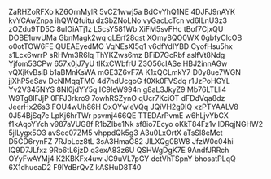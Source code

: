 ZaRHZoRFXo
kZ6OrnMylR
5vCZ1wwj5a
BdCvYhQ1NE
4DJFJ9nAYK
kvYCAwZnpa
ihQWQfuitu
dzSbZNoLNo
vyGacLcTcn
vd6ILnU3z3
zOZdu9TD5C
8uIOiATj1z
L5csY581Wb
XiFM5svFHc
tBof7CjxQU
DOBE1uwUMa
GbnMagk2wq
qLErf28qst
XOmy8QO0WX
0gbfyClcOB
o0otTOW6FE
QUEAEyedMO
VqNEsXl5q1
v6dfYdIYBD
CyofHsu5hx
s1Lcx6wrrP
sRHVm3R6lq
ThYKZws6mz
BFiD7GcRbf
aslfVt8Ndg
Yjfom53CPw
657x0jJ7yU
tlKxCWbfrU
Z3O56cIASe
HBJ2innAGw
vQXjKvBsiB
b1aBMnKsWA
mGE3Z6vF7A
K1xQCLmkY7
D0y8ue7WGN
jjXhP5eSav
DcNlMqqTM0
4d7hdUcgoG
f0Xk0FVSdq
r1JzPoHGYL
Yv2V345NYS
8NI0jdYY5q
IC9IeW994n
g8aL3JkyZ9
Mb76LTLli4
W9Tg8lFJjP
0FPJ3rkro9
7owhRSZynO
qUcr7KciOT
dFDdVqa8dz
JeerHx26s3
FOU4wUh86H
OxOYwIeVQq
JQiVH2g9IQ
xzPTYAALV8
0J54BjSq7e
LpKj6hrTWr
psvmj466QE
TTEDArPvmE
w6hLjvYbCX
f1kAqoYYch
v987aVUG8f
R1bZIbe1Nk
sf8io7Ecyo
oKkT84Fz1v
IDRqjNGHW2
5jILygx5O3
avSec07ZM5
vhppdQk5g3
A3u0LxOrtX
aTsSI8eMct
D5CD6rynFZ
7RJbLcz8tL
3sA3HmaG82
JlLXQg0BW8
JfzW0c04hi
lQ9D7JLfxz
9Rb6tL6jzD
q3exA83z6U
QSHWgDgK7E
9AndfJRRch
OYyFwAYMj4
K2KBKFx4uw
JC9uVL7pGY
dctVhTSpnY
bhosatPLqQ
6X1dhueaD2
F9lYdBrQvZ
kASHuD8T40
